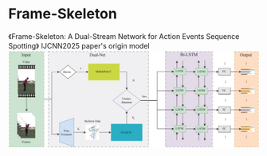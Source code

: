 # Frame-Skeleton
《Frame-Skeleton: A Dual-Stream Network for Action Events Sequence Spotting》
IJCNN2025 paper's origin model 
![Frame-skeleton](./images/model.jpg)
